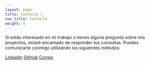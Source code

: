 ```yaml
---
layout: page
title: Contacto 💌
nav_title: Contacto
weight: 4
---
```


Si estás interesado en mi trabajo o tienes alguna pregunta sobre mis proyectos, estaré encantado de responder tus consultas. Puedes comunicarte conmigo utilizando los siguientes métodos:

[LinkedIn](https://www.linkedin.com/in/sacbeg/) [GitHub](https://github.com/sacbegg) [Correo](mailto:sacbe.garcia@cimat.mx)
